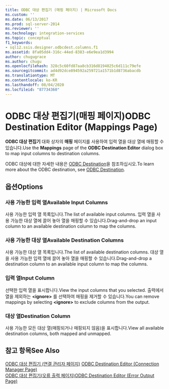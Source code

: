 ```yaml
---
title: ODBC 대상 편집기 (매핑 페이지) | Microsoft Docs
ms.custom: ''
ms.date: 06/13/2017
ms.prod: sql-server-2014
ms.reviewer: ''
ms.technology: integration-services
ms.topic: conceptual
f1_keywords:
- sql12.ssis.designer.odbcdest.columns.f1
ms.assetid: 8fa05dd4-316c-44ed-8383-e6e9ea1d3994
author: chugugrace
ms.author: chugu
ms.openlocfilehash: 328c5c60fd87aa8cb316d8194025c6d111c79efe
ms.sourcegitcommit: ad4d92dce894592a259721a1571b1d8736abacdb
ms.translationtype: MT
ms.contentlocale: ko-KR
ms.lasthandoff: 08/04/2020
ms.locfileid: "87734360"
---
```

# <a name="odbc-destination-editor-mappings-page"></a><span data-ttu-id="844ae-102">ODBC 대상 편집기(매핑 페이지)</span><span class="sxs-lookup"><span data-stu-id="844ae-102">ODBC Destination Editor (Mappings Page)</span></span>
  <span data-ttu-id="844ae-103">**ODBC 대상 편집기** 대화 상자의 **매핑** 페이지를 사용하여 입력 열을 대상 열에 매핑할 수 있습니다.</span><span class="sxs-lookup"><span data-stu-id="844ae-103">Use the **Mappings** page of the **ODBC Destination Editor** dialog box to map input columns to destination columns.</span></span>  
  
 <span data-ttu-id="844ae-104">ODBC 대상에 대한 자세한 내용은 [ODBC Destination](data-flow/odbc-destination.md)을 참조하십시오.</span><span class="sxs-lookup"><span data-stu-id="844ae-104">To learn more about the ODBC destination, see [ODBC Destination](data-flow/odbc-destination.md).</span></span>  
  
## <a name="options"></a><span data-ttu-id="844ae-105">옵션</span><span class="sxs-lookup"><span data-stu-id="844ae-105">Options</span></span>  
  
### <a name="available-input-columns"></a><span data-ttu-id="844ae-106">사용 가능한 입력 열</span><span class="sxs-lookup"><span data-stu-id="844ae-106">Available Input Columns</span></span>  
 <span data-ttu-id="844ae-107">사용 가능한 입력 열 목록입니다.</span><span class="sxs-lookup"><span data-stu-id="844ae-107">The list of available input columns.</span></span> <span data-ttu-id="844ae-108">입력 열을 사용 가능한 대상 열에 끌어 놓아 열을 매핑할 수 있습니다.</span><span class="sxs-lookup"><span data-stu-id="844ae-108">Drag-and-drop an input column to an available destination column to map the columns.</span></span>  
  
### <a name="available-destination-columns"></a><span data-ttu-id="844ae-109">사용 가능한 대상 열</span><span class="sxs-lookup"><span data-stu-id="844ae-109">Available Destination Columns</span></span>  
 <span data-ttu-id="844ae-110">사용 가능한 대상 열 목록입니다.</span><span class="sxs-lookup"><span data-stu-id="844ae-110">The list of available destination columns.</span></span> <span data-ttu-id="844ae-111">대상 열을 사용 가능한 입력 열에 끌어 놓아 열을 매핑할 수 있습니다.</span><span class="sxs-lookup"><span data-stu-id="844ae-111">Drag-and-drop a destination column to an available input column to map the columns.</span></span>  
  
### <a name="input-column"></a><span data-ttu-id="844ae-112">입력 열</span><span class="sxs-lookup"><span data-stu-id="844ae-112">Input Column</span></span>  
 <span data-ttu-id="844ae-113">선택한 입력 열을 표시합니다.</span><span class="sxs-lookup"><span data-stu-id="844ae-113">View the input columns that you selected.</span></span> <span data-ttu-id="844ae-114">출력에서 열을 제외하는 **\<ignore>** 를 선택하여 매핑을 제거할 수 있습니다.</span><span class="sxs-lookup"><span data-stu-id="844ae-114">You can remove mappings by selecting **\<ignore>** to exclude columns from the output.</span></span>  
  
### <a name="destination-column"></a><span data-ttu-id="844ae-115">대상 열</span><span class="sxs-lookup"><span data-stu-id="844ae-115">Destination Column</span></span>  
 <span data-ttu-id="844ae-116">사용 가능한 모든 대상 열(매핑되거나 매핑되지 않음)을 표시합니다.</span><span class="sxs-lookup"><span data-stu-id="844ae-116">View all available destination columns, both mapped and unmapped.</span></span>  
  
## <a name="see-also"></a><span data-ttu-id="844ae-117">참고 항목</span><span class="sxs-lookup"><span data-stu-id="844ae-117">See Also</span></span>  
 <span data-ttu-id="844ae-118">[ODBC 대상 편집기 &#40;연결 관리자 페이지&#41;](../../2014/integration-services/odbc-destination-editor-connection-manager-page.md) </span><span class="sxs-lookup"><span data-stu-id="844ae-118">[ODBC Destination Editor &#40;Connection Manager Page&#41;](../../2014/integration-services/odbc-destination-editor-connection-manager-page.md) </span></span>  
 [<span data-ttu-id="844ae-119">ODBC 대상 편집기&#40;오류 출력 페이지&#41;</span><span class="sxs-lookup"><span data-stu-id="844ae-119">ODBC Destination Editor &#40;Error Output Page&#41;</span></span>](../../2014/integration-services/odbc-destination-editor-error-output-page.md)  
  
  
